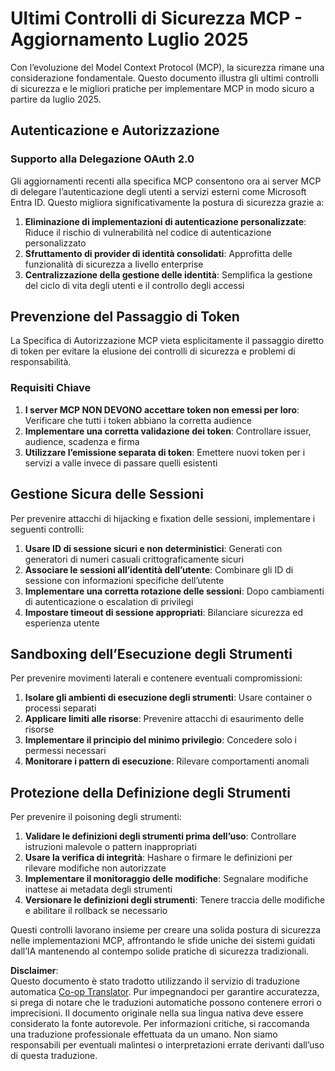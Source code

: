 <!--
CO_OP_TRANSLATOR_METADATA:
{
  "original_hash": "b59b477037dc1dd6b1740a0420f3be14",
  "translation_date": "2025-07-17T01:50:35+00:00",
  "source_file": "02-Security/mcp-security-controls-2025.md",
  "language_code": "it"
}
-->
# Ultimi Controlli di Sicurezza MCP - Aggiornamento Luglio 2025

Con l’evoluzione del Model Context Protocol (MCP), la sicurezza rimane una considerazione fondamentale. Questo documento illustra gli ultimi controlli di sicurezza e le migliori pratiche per implementare MCP in modo sicuro a partire da luglio 2025.

## Autenticazione e Autorizzazione

### Supporto alla Delegazione OAuth 2.0

Gli aggiornamenti recenti alla specifica MCP consentono ora ai server MCP di delegare l’autenticazione degli utenti a servizi esterni come Microsoft Entra ID. Questo migliora significativamente la postura di sicurezza grazie a:

1. **Eliminazione di implementazioni di autenticazione personalizzate**: Riduce il rischio di vulnerabilità nel codice di autenticazione personalizzato  
2. **Sfruttamento di provider di identità consolidati**: Approfitta delle funzionalità di sicurezza a livello enterprise  
3. **Centralizzazione della gestione delle identità**: Semplifica la gestione del ciclo di vita degli utenti e il controllo degli accessi  

## Prevenzione del Passaggio di Token

La Specifica di Autorizzazione MCP vieta esplicitamente il passaggio diretto di token per evitare la elusione dei controlli di sicurezza e problemi di responsabilità.

### Requisiti Chiave

1. **I server MCP NON DEVONO accettare token non emessi per loro**: Verificare che tutti i token abbiano la corretta audience  
2. **Implementare una corretta validazione dei token**: Controllare issuer, audience, scadenza e firma  
3. **Utilizzare l’emissione separata di token**: Emettere nuovi token per i servizi a valle invece di passare quelli esistenti  

## Gestione Sicura delle Sessioni

Per prevenire attacchi di hijacking e fixation delle sessioni, implementare i seguenti controlli:

1. **Usare ID di sessione sicuri e non deterministici**: Generati con generatori di numeri casuali crittograficamente sicuri  
2. **Associare le sessioni all’identità dell’utente**: Combinare gli ID di sessione con informazioni specifiche dell’utente  
3. **Implementare una corretta rotazione delle sessioni**: Dopo cambiamenti di autenticazione o escalation di privilegi  
4. **Impostare timeout di sessione appropriati**: Bilanciare sicurezza ed esperienza utente  

## Sandboxing dell’Esecuzione degli Strumenti

Per prevenire movimenti laterali e contenere eventuali compromissioni:

1. **Isolare gli ambienti di esecuzione degli strumenti**: Usare container o processi separati  
2. **Applicare limiti alle risorse**: Prevenire attacchi di esaurimento delle risorse  
3. **Implementare il principio del minimo privilegio**: Concedere solo i permessi necessari  
4. **Monitorare i pattern di esecuzione**: Rilevare comportamenti anomali  

## Protezione della Definizione degli Strumenti

Per prevenire il poisoning degli strumenti:

1. **Validare le definizioni degli strumenti prima dell’uso**: Controllare istruzioni malevole o pattern inappropriati  
2. **Usare la verifica di integrità**: Hashare o firmare le definizioni per rilevare modifiche non autorizzate  
3. **Implementare il monitoraggio delle modifiche**: Segnalare modifiche inattese ai metadata degli strumenti  
4. **Versionare le definizioni degli strumenti**: Tenere traccia delle modifiche e abilitare il rollback se necessario  

Questi controlli lavorano insieme per creare una solida postura di sicurezza nelle implementazioni MCP, affrontando le sfide uniche dei sistemi guidati dall’IA mantenendo al contempo solide pratiche di sicurezza tradizionali.

**Disclaimer**:  
Questo documento è stato tradotto utilizzando il servizio di traduzione automatica [Co-op Translator](https://github.com/Azure/co-op-translator). Pur impegnandoci per garantire accuratezza, si prega di notare che le traduzioni automatiche possono contenere errori o imprecisioni. Il documento originale nella sua lingua nativa deve essere considerato la fonte autorevole. Per informazioni critiche, si raccomanda una traduzione professionale effettuata da un umano. Non siamo responsabili per eventuali malintesi o interpretazioni errate derivanti dall’uso di questa traduzione.